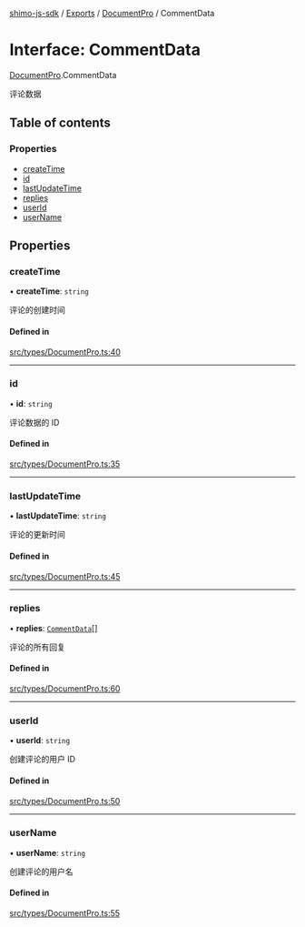 [shimo-js-sdk](../README.md) / [Exports](../modules.md) / [DocumentPro](../modules/DocumentPro.md) / CommentData

# Interface: CommentData

[DocumentPro](../modules/DocumentPro.md).CommentData

评论数据

## Table of contents

### Properties

- [createTime](DocumentPro.CommentData.md#createtime)
- [id](DocumentPro.CommentData.md#id)
- [lastUpdateTime](DocumentPro.CommentData.md#lastupdatetime)
- [replies](DocumentPro.CommentData.md#replies)
- [userId](DocumentPro.CommentData.md#userid)
- [userName](DocumentPro.CommentData.md#username)

## Properties

### createTime

• **createTime**: `string`

评论的创建时间

#### Defined in

[src/types/DocumentPro.ts:40](https://github.com/shimohq/shimo-js-sdk/blob/cff0de6/src/types/DocumentPro.ts#L40)

___

### id

• **id**: `string`

评论数据的 ID

#### Defined in

[src/types/DocumentPro.ts:35](https://github.com/shimohq/shimo-js-sdk/blob/cff0de6/src/types/DocumentPro.ts#L35)

___

### lastUpdateTime

• **lastUpdateTime**: `string`

评论的更新时间

#### Defined in

[src/types/DocumentPro.ts:45](https://github.com/shimohq/shimo-js-sdk/blob/cff0de6/src/types/DocumentPro.ts#L45)

___

### replies

• **replies**: [`CommentData`](DocumentPro.CommentData.md)[]

评论的所有回复

#### Defined in

[src/types/DocumentPro.ts:60](https://github.com/shimohq/shimo-js-sdk/blob/cff0de6/src/types/DocumentPro.ts#L60)

___

### userId

• **userId**: `string`

创建评论的用户 ID

#### Defined in

[src/types/DocumentPro.ts:50](https://github.com/shimohq/shimo-js-sdk/blob/cff0de6/src/types/DocumentPro.ts#L50)

___

### userName

• **userName**: `string`

创建评论的用户名

#### Defined in

[src/types/DocumentPro.ts:55](https://github.com/shimohq/shimo-js-sdk/blob/cff0de6/src/types/DocumentPro.ts#L55)
